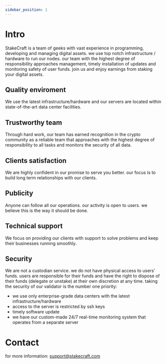 ```yaml
---
sidebar_position: 1
---
```


# Intro

StakeCraft is a team of geeks with vast experience in programming, developing and managing digital assets.
we use top notch infrastructure / hardware to run our nodes.
our team with the highest degree of responsibility approaches management, timely installation of updates and monitoring safety of user funds.
join us and enjoy earnings from staking your digital assets.

## Quality enviroment

We use the latest infrastructure/hardware and our servers are located within state-of-the-art data center facilities.

## Trustworthy team

Through hard work, our team has earned recognition in the crypto community as a reliable team that approaches with the highest degree of responsibility to all tasks and monitors the security of all data.

## Clients satisfaction

We are highly confident in our promise to serve you better. our focus is to build long term relationships with our clients.

## Publicity

Anyone can follow all our operations. our activity is open to users. we believe this is the way it should be done.

## Technical support

We focus on providing our clients with support to solve problems and keep their businesses running smoothly.

## Security

We are not a custodian service.
we do not have physical access to users' funds.
users are responsible for their funds and have the right to dispose of their funds (delegate or unstake) at their own discretion at any time.
taking the security of our validator is the number one priority:
- we use only enterprise-grade data centers with the latest infrastructure/hardware
- access to the server is restricted by ssh keys
- timely software update
- we have our custom-made 24/7 real-time monitoring system that operates from a separate server

# Contact

for more information: support@stakecraft.com





